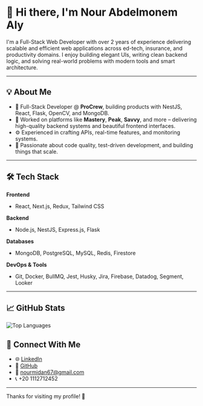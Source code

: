 # 👋 Hi there, I'm Nour Abdelmonem Aly

I'm a Full-Stack Web Developer with over 2 years of experience delivering scalable and efficient web applications across ed-tech, insurance, and productivity domains. I enjoy building elegant UIs, writing clean backend logic, and solving real-world problems with modern tools and smart architecture.

---

## 💡 About Me

- 🧠 Full-Stack Developer @ **ProCrew**, building products with NestJS, React, Flask, OpenCV, and MongoDB.
- 🧪 Worked on platforms like **Mastery**, **Peak**, **Savvy**, and more – delivering high-quality backend systems and beautiful frontend interfaces.
- ⚙️ Experienced in crafting APIs, real-time features, and monitoring systems.
- 🔧 Passionate about code quality, test-driven development, and building things that scale.

---

## 🛠️ Tech Stack

**Frontend**
- React, Next.js, Redux, Tailwind CSS

**Backend**
- Node.js, NestJS, Express.js, Flask

**Databases**
- MongoDB, PostgreSQL, MySQL, Redis, Firestore

**DevOps & Tools**
- Git, Docker, BullMQ, Jest, Husky, Jira, Firebase, Datadog, Segment, Looker

---

## 📈 GitHub Stats

![Top Languages](https://github-readme-stats.vercel.app/api/top-langs/?username=NourMidan&layout=compact&theme=radical)


## 🤝 Connect With Me

- 🌐 [LinkedIn](https://www.linkedin.com/in/nourmidan/)
- 💼 [GitHub](https://github.com/NourMidan)
- 📧 nourmidan67@gmail.com
- 📞 +20 1112712452

---

Thanks for visiting my profile! 🚀

